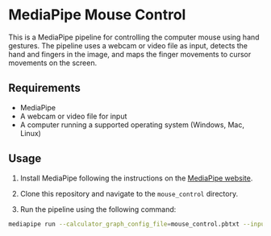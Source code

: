 # MediaPipe Mouse Control

This is a MediaPipe pipeline for controlling the computer mouse using hand gestures. The pipeline uses a webcam or video file as input, detects the hand and fingers in the image, and maps the finger movements to cursor movements on the screen.

## Requirements

- MediaPipe
- A webcam or video file for input
- A computer running a supported operating system (Windows, Mac, Linux)

## Usage

1. Install MediaPipe following the instructions on the [MediaPipe website](https://mediapipe.readthedocs.io/en/latest/install.html).

2. Clone this repository and navigate to the `mouse_control` directory.

3. Run the pipeline using the following command:
```bash
mediapipe run --calculator_graph_config_file=mouse_control.pbtxt --input_stream=input_video:<path_to_input_video> --output_stream=output_video:<path_to_output_video>
